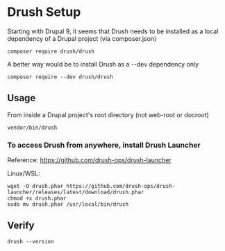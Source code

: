 # Drush Setup
Starting with Drupal 9, it seems that Drush needs to be installed as a local dependency of a Drupal project (via composer.json)
```
composer require drush/drush
```
A better way would be to install Drush as a --dev dependency only
```
composer require --dev drush/drush
```

## Usage
From inside a Drupal project's root directory (not web-root or docroot)
```
vendor/bin/drush
```
### To access Drush from anywhere, install Drush Launcher
Reference: https://github.com/drush-ops/drush-launcher

Linux/WSL:
```
wget -O drush.phar https://github.com/drush-ops/drush-launcher/releases/latest/download/drush.phar
chmod +x drush.phar
sudo mv drush.phar /usr/local/bin/drush

```

## Verify
```
drush --version
```